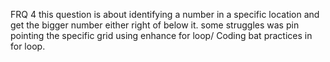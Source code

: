 FRQ 4 this question is about identifying a number in a specific location and get the bigger number either right of below it. some struggles was pin pointing the specific grid using enhance for loop/ Coding bat practices in for loop.

